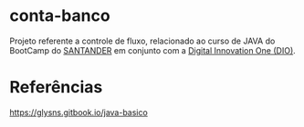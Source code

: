 # conta-banco
Projeto referente a controle de fluxo, relacionado ao curso de JAVA do BootCamp do [SANTANDER](https://www.santander.com.br) em conjunto com a [Digital Innovation One (DIO)](https://web.dio.me/home).

# Referências
https://glysns.gitbook.io/java-basico
